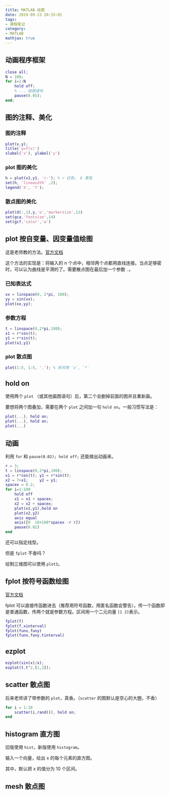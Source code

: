 ```yaml
---
title: MATLAB 绘图
date: 2019-09-23 20:33:01
tags:
- 课程笔记
category:
- MATLAB
mathjax: true
---
```


## 动画程序框架

```matlab
close all;
N = 100;
for i=1:N
    hold off;
    % ... 绘图语句
    pause(0.05);
end;
```

## 图的注释、美化

### 图的注释

```m
plot(x,y);
title('y=f(x)')
xlabel('x'), ylabel('y')
```

### plot 图的美化

```m
h = plot(x1,y1, 'r-'); % r 红色， k 黑色
set(h, 'linewidth' ,2);
legend('X', 'Y');
```


### 散点图的美化

```m
plot(d(:,1),y,'o','markersize',12)
set(gca,'fontsize',14)
set(gcf,'color','w')
```

## plot 按自变量、因变量值绘图

这是老师教的方法。[官方文档](https://ww2.mathworks.cn/help/matlab/ref/plot.htm)

这个方法的实现是：将输入的 n 个点中，相邻两个点都用直线连接。当点足够密时，可以认为曲线是平滑的了。需要散点图在最后加一个参数 `.`。

### 已知表达式

```MATLAB
xx = linspace(0, 2*pi, 100);
yy = sin(xx);
plot(xx,yy);
```

### 参数方程

```matlab
t = linspace(0,2*pi,100);
x1 = r*cos(t);
y1 = r*sin(t);
plot(x1,y1)
```

### plot 散点图

```m
plot(1:5, 1:5, '.'); % 另可用 `o`, `*`
```

## hold on

使用两个 `plot` （或其他画图语句）后，第二个会删掉前面的图并且重新画。

要想将两个图叠加，需要在两个 `plot` 之间加一句 `hold on`。一般习惯写法是：

```m
plot(...), hold on;
plot(...), hold on;
plot(...)
```

## 动画

利用 `for` 和 `pause(0.02); hold off;` 还能做出动画来。

```matlab
r = 3;
t = linspace(0,2*pi,100);
x1 = r*cos(t); y1 = r*sin(t);
x2 = 7+x1;     y2 = y1;
spacex = 0.2;
for i=1:100
    hold off
    x1 = x1 + spacex;
    x2 = x2 + spacex;
    plot(x1,y1),hold on
    plot(x2,y2)
    axis equal
    axis([0  10+100*spacex -r r])
    pause(0.02)
end
```

还可以指定线型。

但是 `fplot` 不香吗？

绘制三维图可以使用 `plot3`。

## fplot 按符号函数绘图

[官方文档](https://ww2.mathworks.cn/help/matlab/ref/fplot.html)

fplot 可以直接传函数进去（推荐用符号函数，用匿名函数会警告）。传一个函数即是普通函数，传两个就是参数方程。区间用一个二元向量 `[1 2]`表示。

```matlab
fplot(f)
fplot(f,xinterval)
fplot(funx,funy)
fplot(funx,funy,tinterval)
```

## ezplot

```MATLAB
ezplot(sin(x)/x);
ezplot(t,t^2,[1,2]);
```

## scatter 散点图

后来老师讲了带参数的 `plot`，真香。（`scatter` 的图默认是空心的大圈，不香）

```m
for i = 1:10
    scatter(i,rand()), hold on;
end
```

## histogram 直方图

旧版使用 `hist`，新版使用 `histogram`。

输入一个向量，绘出 x 的每个元素的直方图。

其中，默认把 x 的值分为 10 个区间。

## mesh 散点图


